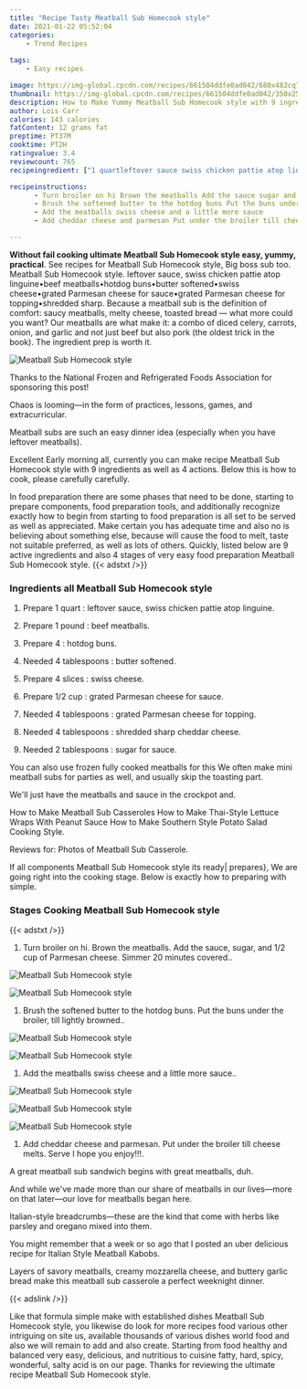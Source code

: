 ```yaml
---
title: "Recipe Tasty Meatball Sub Homecook style"
date: 2021-01-22 05:52:04
categories:
    - Trend Recipes
    
tags:
    - Easy recipes

image: https://img-global.cpcdn.com/recipes/661504ddfe0ad042/680x482cq70/meatball-sub-homecook-style-recipe-main-photo.jpg
thumbnail: https://img-global.cpcdn.com/recipes/661504ddfe0ad042/350x250cq70/meatball-sub-homecook-style-recipe-main-photo.jpg
description: How to Make Yummy Meatball Sub Homecook style with 9 ingredients and 4 stages of easy cooking.
author: Lois Carr
calories: 143 calories
fatContent: 12 grams fat
preptime: PT37M
cooktime: PT2H
ratingvalue: 3.4
reviewcount: 765
recipeingredient: ["1 quartleftover sauce swiss chicken pattie atop linguine", "1 poundbeef meatballs", "4hotdog buns", "4 tablespoonsbutter softened", "4 slicesswiss cheese", "1/2 cupgrated Parmesan cheese for sauce", "4 tablespoonsgrated Parmesan cheese for topping", "4 tablespoonsshredded sharp cheddar cheese", "2 tablespoonssugar for sauce"]

recipeinstructions: 
      - Turn broiler on hi Brown the meatballs Add the sauce sugar and 12 cup of Parmesan cheese Simmer 20 minutes covered 
      - Brush the softened butter to the hotdog buns Put the buns under the broiler till lightly browned 
      - Add the meatballs swiss cheese and a little more sauce 
      - Add cheddar cheese and parmesan Put under the broiler till cheese melts Serve I hope you enjoy

---
```




**Without fail cooking ultimate Meatball Sub Homecook style easy, yummy, practical**. See recipes for Meatball Sub Homecook style, Big boss sub too. Meatball Sub Homecook style. leftover sauce, swiss chicken pattie atop linguine•beef meatballs•hotdog buns•butter softened•swiss cheese•grated Parmesan cheese for sauce•grated Parmesan cheese for topping•shredded sharp. Because a meatball sub is the definition of comfort: saucy meatballs, melty cheese, toasted bread — what more could you want? Our meatballs are what make it: a combo of diced celery, carrots, onion, and garlic and not just beef but also pork (the oldest trick in the book). The ingredient prep is worth it.


![Meatball Sub Homecook style](https://img-global.cpcdn.com/recipes/661504ddfe0ad042/680x482cq70/meatball-sub-homecook-style-recipe-main-photo.jpg "Meatball Sub Homecook style")



Thanks to the National Frozen and Refrigerated Foods Association for sponsoring this post!

Chaos is looming—in the form of practices, lessons, games, and extracurricular.

Meatball subs are such an easy dinner idea (especially when you have leftover meatballs).


Excellent Early morning all, currently you can make recipe Meatball Sub Homecook style with 9 ingredients as well as 4 actions. Below this is how to cook, please carefully carefully.

In food preparation there are some phases that need to be done, starting to prepare components, food preparation tools, and additionally recognize exactly how to begin from starting to food preparation is all set to be served as well as appreciated. Make certain you has adequate time and also no is believing about something else, because will cause the food to melt, taste not suitable preferred, as well as lots of others. Quickly, listed below are 9 active ingredients and also 4 stages of very easy food preparation Meatball Sub Homecook style.
{{< adstxt />}}

### Ingredients all Meatball Sub Homecook style


1. Prepare 1 quart : leftover sauce, swiss chicken pattie atop linguine.

1. Prepare 1 pound : beef meatballs.

1. Prepare 4 : hotdog buns.

1. Needed 4 tablespoons : butter softened.

1. Prepare 4 slices : swiss cheese.

1. Prepare 1/2 cup : grated Parmesan cheese for sauce.

1. Needed 4 tablespoons : grated Parmesan cheese for topping.

1. Needed 4 tablespoons : shredded sharp cheddar cheese.

1. Needed 2 tablespoons : sugar for sauce.


You can also use frozen fully cooked meatballs for this We often make mini meatball subs for parties as well, and usually skip the toasting part.

We&#39;ll just have the meatballs and sauce in the crockpot and.

How to Make Meatball Sub Casseroles How to Make Thai-Style Lettuce Wraps With Peanut Sauce How to Make Southern Style Potato Salad Cooking Style.

Reviews for: Photos of Meatball Sub Casserole.


If all components Meatball Sub Homecook style its ready| prepares}, We are going right into the cooking stage. Below is exactly how to preparing with simple.

### Stages Cooking Meatball Sub Homecook style

{{< adstxt />}}


1. Turn broiler on hi. Brown the meatballs. Add the sauce, sugar, and 1/2 cup of Parmesan cheese. Simmer 20 minutes covered..



![Meatball Sub Homecook style](https://img-global.cpcdn.com/steps/88f911554bb41d62/160x128cq70/meatball-sub-homecook-style-recipe-step-1-photo.jpg" "Meatball Sub Homecook style")

![Meatball Sub Homecook style](https://img-global.cpcdn.com/steps/5375efa5a960a2d1/160x128cq70/meatball-sub-homecook-style-recipe-step-1-photo.jpg" "Meatball Sub Homecook style")



1. Brush the softened butter to the hotdog buns. Put the buns under the broiler, till lightly browned..



![Meatball Sub Homecook style](https://img-global.cpcdn.com/steps/8256b17423deb6f4/160x128cq70/meatball-sub-homecook-style-recipe-step-2-photo.jpg" "Meatball Sub Homecook style")

![Meatball Sub Homecook style](https://img-global.cpcdn.com/steps/c35fc7c71458b223/160x128cq70/meatball-sub-homecook-style-recipe-step-2-photo.jpg" "Meatball Sub Homecook style")



1. Add the meatballs swiss cheese and a little more sauce..



![Meatball Sub Homecook style](https://img-global.cpcdn.com/steps/8c89f111c4533d6e/160x128cq70/meatball-sub-homecook-style-recipe-step-3-photo.jpg" "Meatball Sub Homecook style")

![Meatball Sub Homecook style](https://img-global.cpcdn.com/steps/05e3ed3b83475e9e/160x128cq70/meatball-sub-homecook-style-recipe-step-3-photo.jpg" "Meatball Sub Homecook style")

![Meatball Sub Homecook style](https://img-global.cpcdn.com/steps/87e3c681042f0f82/160x128cq70/meatball-sub-homecook-style-recipe-step-3-photo.jpg" "Meatball Sub Homecook style")



1. Add cheddar cheese and parmesan. Put under the broiler till cheese melts. Serve I hope you enjoy!!!.




A great meatball sub sandwich begins with great meatballs, duh.

And while we&#39;ve made more than our share of meatballs in our lives—more on that later—our love for meatballs began here.

Italian-style breadcrumbs—these are the kind that come with herbs like parsley and oregano mixed into them.

You might remember that a week or so ago that I posted an uber delicious recipe for Italian Style Meatball Kabobs.

Layers of savory meatballs, creamy mozzarella cheese, and buttery garlic bread make this meatball sub casserole a perfect weeknight dinner.


{{< adslink />}}

Like that formula simple make with established dishes Meatball Sub Homecook style, you likewise do look for more recipes food various other intriguing on site us, available thousands of various dishes world food and also we will remain to add and also create. Starting from food healthy and balanced very easy, delicious, and nutritious to cuisine fatty, hard, spicy, wonderful, salty acid is on our page. Thanks for reviewing the ultimate recipe Meatball Sub Homecook style.
